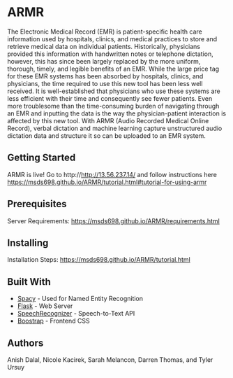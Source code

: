 # ARMR

The Electronic Medical Record (EMR) is patient-specific health care information used by hospitals, clinics, and medical practices to store and retrieve medical data on individual patients.  Historically, physicians provided this information with handwritten notes or telephone dictation, however, this has since been largely replaced by the more uniform, thorough, timely, and legible benefits of an EMR. While the large price tag for these EMR systems has been absorbed by hospitals, clinics, and physicians, the time required to use this new tool has been less well received. It is well-established that physicians who use these systems are less efficient with their time and consequently see fewer patients. Even more troublesome than the time-consuming burden of navigating through an EMR and inputting the data is the way the physician-patient interaction is affected by this new tool. With ARMR (Audio Recorded Medical Online Record), verbal dictation and machine learning capture unstructured audio dictation data and structure it so can be uploaded to an EMR system.

## Getting Started

ARMR is live! Go to http://http://13.56.237.14/ and follow instructions here https://msds698.github.io/ARMR/tutorial.html#tutorial-for-using-armr

## Prerequisites

Server Requirements: https://msds698.github.io/ARMR/requirements.html


## Installing

Installation Steps: https://msds698.github.io/ARMR/tutorial.html


## Built With

* [Spacy](https://spacy.io/) - Used for Named Entity Recognition
* [Flask](http://flask.pocoo.org/) - Web Server
* [SpeechRecognizer](https://pypi.org/project/SpeechRecognition/) - Speech-to-Text API
* [Boostrap](https://getbootstrap.com/) - Frontend CSS

## Authors

Anish Dalal, Nicole Kacirek, Sarah Melancon, Darren Thomas, and Tyler Ursuy
